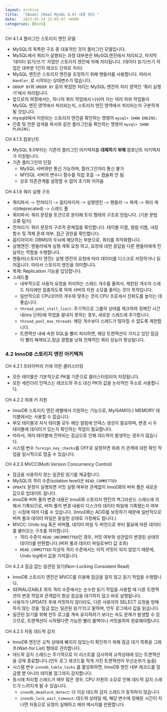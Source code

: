 ```yaml
---
layout: archive
title:  "[Book] [Real MySQL 8.0] 내용 정리 "
date:   2023-05-14 22:05:07 +0900
categories: [Book]
---
```


CH 4.1.4 플러그인 스토리지 엔진 모델
- MySQL의 독특한 구조 중 대표적인 것이 플러그인 모델입니다.
- MySQL에서 쿼리가 실행되는 과정 대부분은 MySQL엔진에서 처리되고, 마지막 ‘데이터 읽기/쓰기’ 자업만 스토리지 엔진에 의해 처리됩니다.
(데이터 읽기/쓰기 작업은 대부분 1건의 레코드 단위로 처리)
- MySQL 엔진은 스토리지 엔진을 조정하기 위해 핸들러를 사용합니다. 따라서 `Handler_`로 시작되는 상태변수가 많습니다.
- `GROUP BY`와 `ORDER BY` 등의 복잡한 처리는 MySQL 엔진의 처리 영역인 ‘쿼리 실행기’에서 처리됩니다.
- 앞으로의 여정에서는, 하나의 쿼리 작업에서 나뉘어 지는 여러 하위 작업들이 MySQL 엔진 영역에서 처리되는지, 스토리지 엔진 영역에서 처리되는지 구분하게 될 것입니다.
- mysqld에서 지원되는 스토리지 엔진을 확인하는 명령어
`mysql> SHOW ENGINS;`
- 인증 및 전문 검색용 파서와 같은 플러그인을 확인하는 명령어
`mysql> SHOW PLUGINS;`

CH 4.1.5 컴포넌트
- MySQL 8.0부터는 기존의 플러그인 아키텍처를 **대체하기 위해** 컴포넌트 아키텍처가 지원됩니다. 
- 기존 플러그인의 단점
	- MySQL 서버와만 통신 가능하며, 플러그인끼리 통신 불가
	- MYSQL 서버의 변수나 함수를 직접 호출 -> 캡슐화 안 됨
	- 상호 의존관계를 설정할 수 없어 초기화 어려움

CH 4.1.6 쿼리 실행 구조
- 쿼리파서 -> 전처리기 -> 옵티마이저 -> 실행엔진 -> 핸들러 -> 복제 -> 쿼리 캐시(deprecated) -> 스레드 풀
- 쿼리파서: 쿼리 문장을 토큰으로 분리해 트리 형태의 구조로 만듭니다. (기본 문법 오류 탐지)
- 전처리기: 쿼리 문장의 구조적 문제점을 확인합니다. 테이블 이름, 컬럼 이름, 내장함수 및 객체 존재 여부, 접근 권한을 확인합니다.
- 옵티마이저: DBMS의 두뇌에 해당하는 부분으로, 쿼리를 최적화합니다.
- 실행엔진: 핸들러에게 실행 계획 요청 하고, 요청에 대한 응답을 다른 핸들러에게 전달하는 역할을 수행합니다.
- 핸들러(스토리지 엔진): 실행 엔진의 요청에 따라 데이터를 디스크로 저장하거나 읽어옵니다. 따라서 스토리지 엔진을 의미합니다.
- 복제: Replication 기능을 답당합니다.
- 스레드풀
	- 내부적으로 사용자 요청을 처리하는 스레드 개수를 줄여서, 제한된 개수의 스레드 처리에만 집중하도록 하여 서버의 자원 소모를 줄이는 것이 목적입니다.
	- 일반적으로 CPU코어의 개수와 맞추는 것이  CPU 프로세서 친화도를 높이는 데 좋습니다.
	- `thread_pool_stall_limit`: 주기적으로 그룹의 상태를 체크하여 정해진 시간 내(ms 단위)에 작업을 끝내지 못하는 경우, 새로운 스레드에 추가합니다.
	-  `thread_pool_max_threads`: 해당 개수보다 스레드가 많아질 수 없도록 제한합니다.
	- 트랜잭션 내에 속한 SQL을 빨리 처리하면, 해당 트랜잭션이 가지고 있던 잠금이 빨리 해제되고,잠금 경합을 낮춰 전체적인 쿼리 성능이 향상됩니다.


### 4.2 InnoDB 스토리지 엔진 아키텍처
CH 4.2.1 프라이머리 키에 의한 클러스터링
- 모든 테이블은 기본적으로 PK를 기준으로 클러스터링되어 저장됩니다.
- 모든 세컨더리 인덱스는 레코드의 주소 대신 PK의 값을 논리적인 주소로 사용합니다.

CH 4.2.2 외래 키 지원
- InnoDB 스토리지 엔진 레벨에서 지원하는 기능으로, MyISAM이나 MEMORY 테이블에서는 사용할 수 없습니다.
- 부모 테이블과 자식 테이블 모두 해당 컬럼에 인덱스 생성이 필요하며, 변경 시 두 테이블에 데이터가 있는지 확인하는 작업이 필요합니다.
- 따라서, 여러 테이블에 전파되는 잠금으로 인해 데드락이 발생하는 경우가 많습니다.
- 시스템 변수  `foreign_key_checks`를 OFF로 설정하면 외래 키 관계에 대한 확인 작업을 일시적으로 멈출 수 있습니다.

CH 4.2.3 MVCC(Multi Version Concurrency Control)
- 잠금을 사용하지 않는 일관된 읽기를 제공합니다.
- MySQL의 격리 수준(solation level)은 `READ_COMMITTED`
- `UPDATE` 문장이 실행되면 커밋 실행 여부와 관계없이 InnoDB의 버퍼 풀은 새로운 값으로 업데이트 됩니다.
- InnoDB 버퍼 풀의 변경 내용은 InnoDB 스토리지 엔진의 백그라운드 스레드에 의해서 기록되므로, 버퍼 풀의 변경 내용이 디스크의 데이터 파일에 기록됐는지 여부는 시점에 따라 다를 수 있습니다. 
(InnoDB는 ACID를 보장하기 때문에 일반적으로 버퍼 풀과 데이터 파일은 동일한 상태로 가정해도 됩니다.)
- MVCC: Undo log 혹은 버퍼풀, 데이터 파일 두 버전으로 부터 필요에 따른 데이터를 불러오는 구조를 의미합니다. 
	- 격리 수준이 `READ_UNCOMMITTED`인 경우, 커밋 여부와 상관없이 변경된 상태의 데이터를 반환합니다.(버퍼 풀과 데이터 파일로부터 값 조회)
	- `READ_COMMITTED` 이상의 격리 수준에서는 아직 커밋이 되지 않았기 때문에, Undo log에서 값을 가져옵니다.

CH 4.2.4 잠금 없는 일관된 읽기(Non-Locking Consistent Read)
- InnoDB 스토리지 엔진은 MVCC를 이용해 잠금을 걸지 않고 읽기 작업을 수행합니다. 
- SERIALIZABLE 외의 격리 수준에서는 순수한 읽기 작업을 사용할 때 다른 트랜잭션의 변경 작업과 관계없이 항상 잠금을 대기하지 않고 바로 실행됩니다.
- 사용자가 UPDATE 후에 커밋하지 않더라도, 다른 사용자의 SELECT 요청을 방해하지 않는 것을 ‘잠금 없는 일관된 읽기’라고 말하며, 언두 로그에서 값을 읽습니다.
-  일관된 읽기를 위해 언두 로그를 계속 유지하려기 보다는 속도 문제가 발생할 수 있으므로, 트랜잭션이 시작됐다면 가능한 빨리 롤백이나 커밋을하여 완료해야합니다.

CH 4.2.5 자동 데드락 감지
- InnoDB 엔진은 교착 상태에 빠지지 않았는지 확인하기 위해 잠금 대기 목록을 그래프(Wait-for List) 형태로 관리합니다.
- 데드락 감지 스레드는 주기적으로 이 리스트를 검사하여 교착상태에 있는 트랜잭션을 강제 종료합니다.(언두 로그 레코드를 적게 가진 트랜잭션이 우선순위가 높음)
- 시스템 변수 `innodb_table_locks` 를 활성화하면, InnoDB 엔진 내부 레코드를 잠금할 뿐 아니라 테이블 잠그까지 감지합니다.
- 동시에 처리할 스레드가 매우 많은 경우, CPU 자원의 소모로 인해 데드락 감지 스레드가 느려지게 될 수 있습니다. 
	- `innodb_deadlock_detect`: 더 이상 데드락 감지 스레드가 동작하지 않습니다. 
	- `innodb_lock_wait_timeout`: 데드락 상태일 때, 해당 변수에 정해둔 시간이 지나면 자동으로 요청이 실패하고 에러 메시지를 반환합니다.
